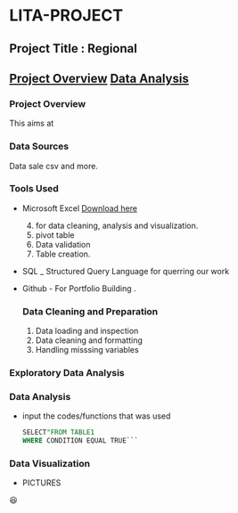 # LITA-PROJECT
## Project Title : Regional 


[Project Overview](#project-overview)
[Data Analysis](#data-analysis)
---
### Project Overview
This aims at 

### Data Sources
Data sale csv and more.

### Tools Used
- Microsoft Excel [Download here](https://www.microsoft.com)

   4. for data cleaning, analysis and visualization.
   1. pivot table
   2. Data validation
   3. Table creation.
      
- SQL _ Structured Query Language for querring our work
- Github - For Portfolio Building .

  ### Data Cleaning and Preparation

   1. Data loading and inspection
   2. Data cleaning and formatting
   3. Handling misssing variables

 ### Exploratory Data Analysis


### Data Analysis
 - input the codes/functions that was used
   ```SQL
   SELECT"FROM TABLE1
   WHERE CONDITION EQUAL TRUE```
   
### Data Visualization

- PICTURES

😆

